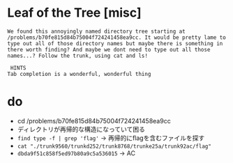 # Leaf of the Tree [misc]
```
We found this annoyingly named directory tree starting at /problems/b70fe815d84b75004f724241458ea9cc. It would be pretty lame to type out all of those directory names but maybe there is something in there worth finding? And maybe we dont need to type out all those names...? Follow the trunk, using cat and ls!

 HINTS
Tab completion is a wonderful, wonderful thing
```

# do
- cd /problems/b70fe815d84b75004f724241458ea9cc
- ディレクトリが再帰的な構造になっていて困る
- `find type -f | grep 'flag'` -> 再帰的にflagを含むファイルを探す
- `cat "./trunk9560/trunkd252/trunk8768/trunke25a/trunk92ac/flag"`
- `dbda9f51c858f5ed97b80a9c5a536015` -> AC
